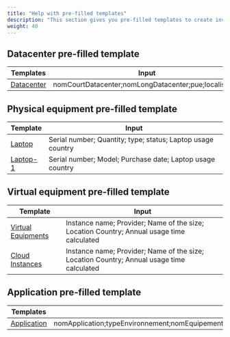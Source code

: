 ```yaml
---
title: "Help with pre-filled templates"
description: "This section gives you pre-filled templates to create inventory in Information System module"
weight: 40
---
```


## Datacenter pre-filled template

| Templates                                                     | Input                                                  |
|---------------------------------------------------------------|--------------------------------------------------------|
| [Datacenter](../../documents/datacenter_sampleMandatory1.csv) | nomCourtDatacenter;nomLongDatacenter;pue;localisation  |

## Physical equipment pre-filled template

| Template                                                        | Input                                                         |
|-----------------------------------------------------------------|---------------------------------------------------------------|
| [Laptop](../../documents/physicalEquipment_example.csv)         | Serial number; Quantity; type; status; Laptop usage country   |
| [Laptop-1](../../documents/User_Devices_01_Laptop_Template.csv) | Serial number; Model; Purchase date; Laptop usage country     |


## Virtual equipment pre-filled template

| Template                                                                      | Input                                                                                     |
|-------------------------------------------------------------------------------|-------------------------------------------------------------------------------------------|
| [Virtual Equipments](../../documents/virtualEquipment_Sample.csv)             | Instance name; Provider; Name of the size; Location Country; Annual usage time calculated |
| [Cloud Instances](../../documents/User_Server_01_InstancesCloud_Template.csv) | Instance name; Provider; Name of the size; Location Country; Annual usage time calculated |

## Application pre-filled template

| Templates                                                | Input                                                                                                         |
|----------------------------------------------------------|---------------------------------------------------------------------------------------------------------------|
| [Application](../../documents/application_Sample.csv)    | nomApplication;typeEnvironnement;nomEquipementVirtuel;nomSourceDonneeEquipementVirtuel;domaine;sousDomaine;   |
